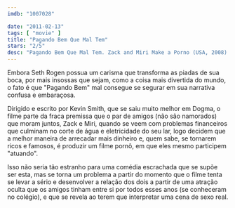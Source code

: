 ```yaml
---
imdb: "1007028"

date: "2011-02-13"
tags: [ "movie" ]
title: "Pagando Bem Que Mal Tem"
stars: "2/5"
desc: "Pagando Bem Que Mal Tem. Zack and Miri Make a Porno (USA, 2008). Dirigido por Kevin Smith. Escrito por Kevin Smith. Com Elizabeth Banks, Seth Rogen, Craig Robinson, Gerry Bednob, Edward Janda, Nicholas Lombardi, Chris Milan, Jennifer Schwalbach Smith, Kenny Hotz."
---
```

Embora Seth Rogen possua um carisma que transforma as piadas de sua boca, por mais insossas que sejam, como a coisa mais divertida do mundo, o fato é que "Pagando Bem" mal consegue se segurar em sua narrativa confusa e embaraçosa.

Dirigido e escrito por Kevin Smith, que se saiu muito melhor em Dogma, o filme parte da fraca premissa que o par de amigos (não são namorados) que moram juntos, Zack e Miri, quando se veem com problemas financeiros que culminam no corte de água e eletricidade do seu lar, logo decidem que a melhor maneira de arrecadar mais dinheiro e, quem sabe, se tornarem ricos e famosos, é produzir um filme pornô, em que eles mesmo participem "atuando".

Isso não seria tão estranho para uma comédia escrachada que se supõe ser esta, mas se torna um problema a partir do momento que o filme tenta se levar a sério e desenvolver a relação dos dois a partir de uma atração oculta que os amigos tinham entre si por todos esses anos (se conheceram no colégio), e que se revela ao terem que interpretar uma cena de sexo real.

